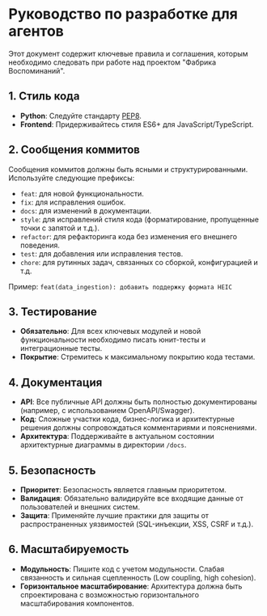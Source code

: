 # Руководство по разработке для агентов

Этот документ содержит ключевые правила и соглашения, которым необходимо следовать при работе над проектом "Фабрика Воспоминаний".

## 1. Стиль кода
- **Python**: Следуйте стандарту [PEP8](https://www.python.org/dev/peps/pep-0008/).
- **Frontend**: Придерживайтесь стиля ES6+ для JavaScript/TypeScript.

## 2. Сообщения коммитов
Сообщения коммитов должны быть ясными и структурированными. Используйте следующие префиксы:
- `feat`: для новой функциональности.
- `fix`: для исправления ошибок.
- `docs`: для изменений в документации.
- `style`: для исправлений стиля кода (форматирование, пропущенные точки с запятой и т.д.).
- `refactor`: для рефакторинга кода без изменения его внешнего поведения.
- `test`: для добавления или исправления тестов.
- `chore`: для рутинных задач, связанных со сборкой, конфигурацией и т.д.

Пример: `feat(data_ingestion): добавить поддержку формата HEIC`

## 3. Тестирование
- **Обязательно**: Для всех ключевых модулей и новой функциональности необходимо писать юнит-тесты и интеграционные тесты.
- **Покрытие**: Стремитесь к максимальному покрытию кода тестами.

## 4. Документация
- **API**: Все публичные API должны быть полностью документированы (например, с использованием OpenAPI/Swagger).
- **Код**: Сложные участки кода, бизнес-логика и архитектурные решения должны сопровождаться комментариями и пояснениями.
- **Архитектура**: Поддерживайте в актуальном состоянии архитектурные диаграммы в директории `/docs`.

## 5. Безопасность
- **Приоритет**: Безопасность является главным приоритетом.
- **Валидация**: Обязательно валидируйте все входящие данные от пользователей и внешних систем.
- **Защита**: Применяйте лучшие практики для защиты от распространенных уязвимостей (SQL-инъекции, XSS, CSRF и т.д.).

## 6. Масштабируемость
- **Модульность**: Пишите код с учетом модульности. Слабая связанность и сильная сцепленность (Low coupling, high cohesion).
- **Горизонтальное масштабирование**: Архитектура должна быть спроектирована с возможностью горизонтального масштабирования компонентов.
